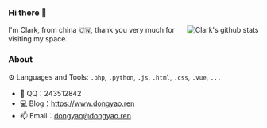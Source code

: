 ### Hi there 👋
<img align="right" src="https://github-readme-stats.vercel.app/api?username=dongyao8&show_icons=true&hide_title=true&hide=contribs&include_all_commits=true&theme=blueberry" alt="Clark's github stats"/>

I'm Clark, from china 🇨🇳, thank you very much for visiting my space.

### About
⚙ Languages and Tools: `.php`, `.python`, `.js`, `.html`, `.css`, `.vue`, `...`

- 🐧 QQ：243512842
- 💻 Blog：https://www.dongyao.ren
- 📫 Email：dongyao@dongyao.ren
